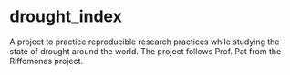 # drought_index
A project to practice reproducible research practices while studying the state of drought around the world. The project follows Prof. Pat from the Riffomonas project.
